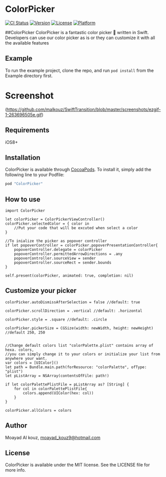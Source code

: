 # ColorPicker

[![CI Status](http://img.shields.io/travis/malkouz/ColorPicker.svg?style=flat)](https://travis-ci.org/malkouz/ColorPicker)
[![Version](https://img.shields.io/cocoapods/v/ColorPicker.svg?style=flat)](http://cocoapods.org/pods/ColorPicker)
[![License](https://img.shields.io/cocoapods/l/ColorPicker.svg?style=flat)](http://cocoapods.org/pods/ColorPicker)
[![Platform](https://img.shields.io/cocoapods/p/ColorPicker.svg?style=flat)](http://cocoapods.org/pods/ColorPicker)

##ColorPicker
ColorPicker is a fantastic color picker 🎨 written in Swift. Developers can use our color picker as is or they can customize it with all the available features

## Example

To run the example project, clone the repo, and run `pod install` from the Example directory first.


# Screenshot
(https://github.com/malkouz/SwiftTransition/blob/master/screenshots/ezgif-1-263696505e.gif)

## Requirements
iOS8+

## Installation

ColorPicker is available through [CocoaPods](http://cocoapods.org). To install
it, simply add the following line to your Podfile:

```ruby
pod "ColorPicker"
```

## How to use
```easy to use
import ColorPicker

let colorPicker = ColorPickerViewController()
colorPicker.selectedColor = { color in
    //Put your code that will be excuted when select a color
}

//To inialize the picker as popover controller
if let popoverController = colorPicker.popoverPresentationController{
    popoverController.delegate = colorPicker
    popoverController.permittedArrowDirections = .any
    popoverController.sourceView = sender
    popoverController.sourceRect = sender.bounds
}

self.present(colorPicker, animated: true, completion: nil)

```


## Customize your picker
```Customization
colorPicker.autoDismissAfterSelection = false //default: true

colorPicker.scrollDirection = .vertical //default: .horizontal

colorPicker.style = .square //default: .circle

colorPicker.pickerSize = CGSize(width: newWidth, height: newHeight) //default 250, 250


//Change default colors list "colorPalette.plist" contains array of hexa. colors, 
//you can simply change it to your colors or initialize your list from anywhere your want.
var colors = [UIColor]()
let path = Bundle.main.path(forResource: "colorPalette", ofType: "plist")
let pListArray = NSArray(contentsOfFile: path!)

if let colorPalettePlistFile = pListArray as? [String] {
    for col in colorPalettePlistFile{
        colors.append(UIColor(hex: col))
    }
}

colorPicker.allColors = colors

```



## Author

Moayad Al kouz, moayad_kouz9@hotmail.com

## License

ColorPicker is available under the MIT license. See the LICENSE file for more info.
